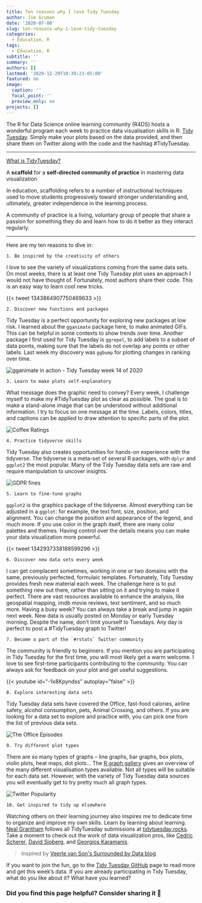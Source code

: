 ```yaml
---
title: Ten reasons why I love Tidy Tuesday
author: Jim Gruman
date: '2020-07-08'
slug: ten-reasons-why-i-love-tidy-tuesday
categories:
  - Education, R
tags:
  - Education, R
subtitle: ''
summary: ''
authors: []
lastmod: '2020-12-29T10:39:21-05:00'
featured: no
image:
  caption: ''
  focal_point: ''
  preview_only: no
projects: []
---
```


The R for Data Science online learning community (R4DS) hosts a wonderful program each week to practice data visualisation skills in R: [Tidy Tuesday](https://github.com/rfordatascience/tidytuesday). Simply make your plots based on the data provided, and then share them on Twitter along with the code and the hashtag #TidyTuesday. 

----
[What is TidyTuesday?](https://github.com/jthomasmock/tidytuesday_presentation-user-2020/blob/master/)

A **scaffold** for a **self-directed community of practice** in mastering data visualization

In education, scaffolding refers to a number of instructional techniques used to move students progressively toward stronger understanding and, ultimately, greater independence in the learning process.

A community of practice is a living, voluntary group of people that share a passion for something they do and learn how to do it better as they interact regularly.

----
Here are my ten reasons to dive in: 

    1. Be inspired by the creativity of others 
I love to see the variety of visualizations coming from the same data sets. On most weeks, there is at least one Tidy Tuesday plot uses an approach I would not have thought of. Fortunately, most authors share their code. This is an easy way to learn cool new tricks. 

{{< tweet 1343864907750469633 >}}

    2. Discover new functions and packages 
Tidy Tuesday is a perfect opportunity for exploring new packages at low risk. I learned about the `gganimate` package here, to make animated GIFs. This can be helpful in some contexts to show trends over time. Another package I first used for Tidy Tuesday is `ggrepel`, to add labels to a subset of data points, making sure that the labels do not overlap any points or other labels. Last week my discovery was `ggbump` for plotting changes in ranking over time.

![gganimate in action - Tidy Tuesday week 14 of 2020](./gganimqdodge1.gif)

    3. Learn to make plots self-explanatory 
What message does the graphic need to convey? Every week, I challenge myself to make my #TidyTuesday plot as clear as possible. The goal is to make a stand-alone image that can be understood without additional information. I try to focus on one message at the time. Labels, colors, titles, and captions can be applied to draw attention to specific parts of the plot. 

![Coffee Ratings](./unnamed-chunk-7-1.png)

    4. Practice tidyverse skills 
Tidy Tuesday also creates opportunities for hands-on experience with the tidyverse. The tidyverse is a meta-set of several R packages, with `dplyr` and `ggplot2` the most popular. Many of the Tidy Tuesday data sets are raw and require manipulation to uncover insights.
 
![GDPR fines](./ranking_gdpr.png)

    5. Learn to fine-tune graphs 
`ggplot2` is the graphics package of the tidyverse. Almost everything can be adjusted in a `ggplot`: for example, the text font, size, position, and alignment. You can change the position and appearance of the legend, and much more. If you use color in the graph itself, there are many color palettes and themes. Having control over the details means you can make your data visualization more powerful. 

{{< tweet 1342937338188599296 >}}

    6. Discover new data sets every week 
I can get complacent sometimes, working in one or two domains with the same, previously perfected, formulaic templates. Fortunately, Tidy Tuesday provides fresh new material each week. The challenge here is to put something new out there, rather than sitting on it and trying to make it perfect. There are vast resources available to enhance the analysis, like geospatial mapping, imdb movie reviews, text sentiment, and so much more. Having a busy week? You can always take a break and jump in again next week. New data is usually posted on Monday or early Tuesday morning. Despite the name, don’t limit yourself to Tuesdays. Any day is perfect to post a #TidyTuesday graph to Twitter! 

    7. Become a part of the `#rstats` Twitter community 
The community is friendly to beginners. If you mention you are participating in Tidy Tuesday for the first time, you will most likely get a warm welcome. I love to see first-time participants contributing to the community. You can always ask for feedback on your plot and get useful suggestions. 

{{< youtube id="-1x8Kpyndss" autoplay="false" >}}

    8. Explore interesting data sets 
Tidy Tuesday data sets have covered the Office, fast-food calories, airline safety, alcohol consumption, pets, Animal Crossing, and others. If you are looking for a data set to explore and practice with, you can pick one from the list of previous data sets. 

![The Office Episodes](./unnamed-chunk-10-1.png)

    9. Try different plot types 
There are so many types of graphs – line graphs, bar graphs, box plots, violin plots, heat maps, dot plots… The [R graph gallery](https://www.r-graph-gallery.com/) gives an overview of the many different visualisation types available. Not all types will be suitable for each data set. However, with the variety of Tidy Tuesday data sources you will eventually get to try pretty much all graph types. 

![Twitter Popularity](./unnamed-chunk-14-2.png)

    10. Get inspired to tidy up elsewhere
Watching others on their learning journey also inspires me to dedicate time to organize and improve my own skills. Learn by learning about learning. [Neal Grantham](https://twitter.com/nsgrantham) follows all TidyTuesday submissions at [tidytuesday.rocks](https://shiny.rstudio.com/gallery/tidy-tuesday.html). Take a moment to check out the work of data visualization pros, like [Cedric Scherer](https://twitter.com/CedScherer), [David Sjoberg](https://twitter.com/davsjob), and [Georgios Karamanis](https://twitter.com/geokaramanis).

> Inspired by [Veerle van Son's Surrounded by Data blog](https://surroundedbydata.netlify.app/post/tidy-tuesday/)

If you want to join the fun, go to the [Tidy Tuesday GitHub](https://github.com/rfordatascience/tidytuesday) page to read more and get this week’s data. If you are already participating in Tidy Tuesday, what do you like about it? What have you learned? 

### Did you find this page helpful? Consider sharing it 🙌


